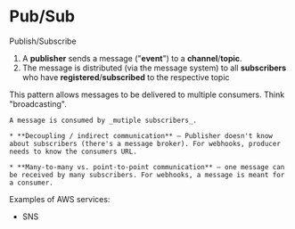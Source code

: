 # Pub/Sub

Publish/Subscribe

1. A **publisher** sends a message ("**event**") to a **channel**/**topic**.
2. The message is distributed (via the message system) to all **subscribers** who have **registered**/**subscribed** to the respective topic

This pattern allows messages to be delivered to multiple consumers. Think "broadcasting".

```admonish note
A message is consumed by _mutiple subscribers_.
```

~~~admonish note title="Pub/Sub vs Webhook"
* **Decoupling / indirect communication** — Publisher doesn't know about subscribers (there's a message broker). For webhooks, producer needs to know the consumers URL.

* **Many-to-many vs. point-to-point communication** — one message can be received by many subscribers. For webhooks, a message is meant for a consumer.
~~~

Examples of AWS services:
* SNS
